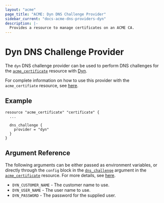 ```yaml
---
layout: "acme"
page_title: "ACME: Dyn DNS Challenge Provider"
sidebar_current: "docs-acme-dns-providers-dyn"
description: |-
  Provides a resource to manage certificates on an ACME CA.
---
```


# Dyn DNS Challenge Provider

The `dyn` DNS challenge provider can be used to perform DNS challenges for
the [`acme_certificate`][resource-acme-certificate] resource with
[Dyn][provider-service-page].

[resource-acme-certificate]: /docs/providers/acme/r/certificate.html
[provider-service-page]: https://dyn.com/

For complete information on how to use this provider with the `acme_certifiate`
resource, see [here][resource-acme-certificate-dns-challenges].

[resource-acme-certificate-dns-challenges]: /docs/providers/acme/r/certificate.html#using-dns-challenges

## Example

```hcl
resource "acme_certificate" "certificate" {
  ...

  dns_challenge {
    provider = "dyn"
  }
}
```

## Argument Reference

The following arguments can be either passed as environment variables, or
directly through the `config` block in the
[`dns_challenge`][resource-acme-certificate-dns-challenge-arg] argument in the
[`acme_certificate`][resource-acme-certificate] resource. For more details, see
[here][resource-acme-certificate-dns-challenges].

[resource-acme-certificate-dns-challenge-arg]: /docs/providers/acme/r/certificate.html#dns_challenge

* `DYN_CUSTOMER_NAME` - The customer name to use.
* `DYN_USER_NAME` - The user name to use.
* `DYN_PASSWORD` - The password for the supplied user.
